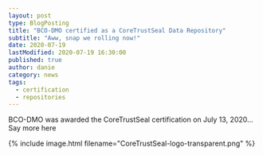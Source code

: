 ```yaml
---
layout: post
type: BlogPosting
title: "BCO-DMO certified as a CoreTrustSeal Data Repository"
subtitle: "Aww, snap we rolling now!"
date: 2020-07-19
lastModified: 2020-07-19 16:30:00
published: true
author: danie
category: news
tags: 
  - certification
  - repositories
---
```


BCO-DMO was awarded the CoreTrustSeal certification on July 13, 2020...<!--more--> Say more here

{% include image.html filename="CoreTrustSeal-logo-transparent.png" %}
